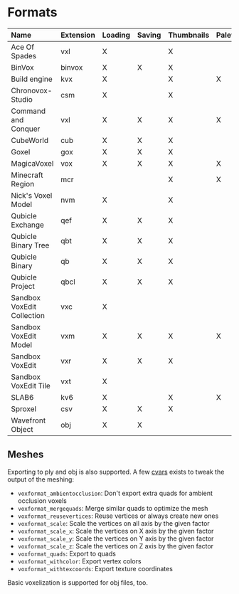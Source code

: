 # Formats

| Name                       | Extension | Loading | Saving | Thumbnails | Palette |
| :------------------------- | --------- | ------- | ------ | ---------- | ------- |
| Ace Of Spades              | vxl       | X       |        | X          |         |
| BinVox                     | binvox    | X       | X      | X          |         |
| Build engine               | kvx       | X       |        | X          | X       |
| Chronovox-Studio           | csm       | X       |        | X          |         |
| Command and Conquer        | vxl       | X       | X      | X          | X       |
| CubeWorld                  | cub       | X       | X      | X          |         |
| Goxel                      | gox       | X       | X      | X          |         |
| MagicaVoxel                | vox       | X       | X      | X          | X       |
| Minecraft Region           | mcr       |         |        | X          | X       |
| Nick's Voxel Model         | nvm       | X       |        | X          |         |
| Qubicle Exchange           | qef       | X       | X      | X          |         |
| Qubicle Binary Tree        | qbt       | X       | X      | X          |         |
| Qubicle Binary             | qb        | X       | X      | X          |         |
| Qubicle Project            | qbcl      | X       | X      | X          |         |
| Sandbox VoxEdit Collection | vxc       | X       |        |            |         |
| Sandbox VoxEdit Model      | vxm       | X       | X      | X          | X       |
| Sandbox VoxEdit            | vxr       | X       | X      | X          |         |
| Sandbox VoxEdit Tile       | vxt       | X       |        |            |         |
| SLAB6                      | kv6       | X       |        | X          | X       |
| Sproxel                    | csv       | X       | X      | X          |         |
| Wavefront Object           | obj       | X       | X      |            |         |


## Meshes

Exporting to ply and obj is also supported. A few [cvars](Configuration.md) exists to tweak the output of the meshing:

* `voxformat_ambientocclusion`: Don't export extra quads for ambient occlusion voxels
* `voxformat_mergequads`: Merge similar quads to optimize the mesh
* `voxformat_reusevertices`: Reuse vertices or always create new ones
* `voxformat_scale`: Scale the vertices on all axis by the given factor
* `voxformat_scale_x`: Scale the vertices on X axis by the given factor
* `voxformat_scale_y`: Scale the vertices on Y axis by the given factor
* `voxformat_scale_z`: Scale the vertices on Z axis by the given factor
* `voxformat_quads`: Export to quads
* `voxformat_withcolor`: Export vertex colors
* `voxformat_withtexcoords`: Export texture coordinates

Basic voxelization is supported for obj files, too.
